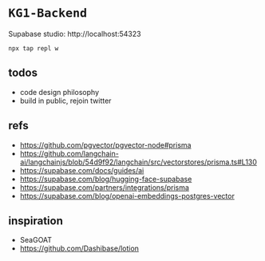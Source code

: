 # `KG1-Backend`

Supabase studio: http://localhost:54323

```
npx tap repl w
```

## todos

- code design philosophy
- build in public, rejoin twitter

## refs

- https://github.com/pgvector/pgvector-node#prisma
- https://github.com/langchain-ai/langchainjs/blob/54d9f92/langchain/src/vectorstores/prisma.ts#L130
- https://supabase.com/docs/guides/ai
- https://supabase.com/blog/hugging-face-supabase
- https://supabase.com/partners/integrations/prisma
- https://supabase.com/blog/openai-embeddings-postgres-vector

## inspiration

- SeaGOAT
- https://github.com/Dashibase/lotion
